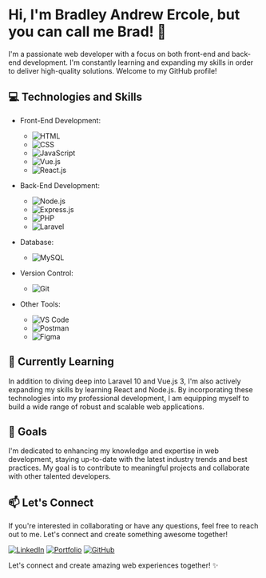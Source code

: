 # Hi, I'm Bradley Andrew Ercole, but you can call me Brad! 👋

I'm a passionate web developer with a focus on both front-end and back-end development. I'm constantly learning and expanding my skills in order to deliver high-quality solutions. Welcome to my GitHub profile!

## 💻 Technologies and Skills

- Front-End Development:
  - ![HTML](https://img.shields.io/badge/HTML-E34F26?logo=html5&logoColor=white)
  - ![CSS](https://img.shields.io/badge/CSS-1572B6?logo=css3&logoColor=white)
  - ![JavaScript](https://img.shields.io/badge/JavaScript-F7DF1E?logo=javascript&logoColor=black)
  - ![Vue.js](https://img.shields.io/badge/Vue.js-4FC08D?logo=vue.js&logoColor=white)
  - ![React.js](https://img.shields.io/badge/React.js-61DAFB?logo=react&logoColor=black)

- Back-End Development:
  - ![Node.js](https://img.shields.io/badge/Node.js-339933?logo=node.js&logoColor=white)
  - ![Express.js](https://img.shields.io/badge/Express.js-000000?logo=express&logoColor=white)
  - ![PHP](https://img.shields.io/badge/PHP-777BB4?logo=php&logoColor=white)
  - ![Laravel](https://img.shields.io/badge/Laravel-FF2D20?logo=laravel&logoColor=white)

- Database:
  - ![MySQL](https://img.shields.io/badge/MySQL-4479A1?logo=mysql&logoColor=white)

- Version Control:
  - ![Git](https://img.shields.io/badge/Git-F05032?logo=git&logoColor=white)

- Other Tools:
  - ![VS Code](https://img.shields.io/badge/VS%20Code-007ACC?logo=visual%20studio%20code&logoColor=white)
  - ![Postman](https://img.shields.io/badge/Postman-FF6C37?logo=postman&logoColor=white)
  - ![Figma](https://img.shields.io/badge/Figma-F24E1E?logo=figma&logoColor=white)

## 🌱 Currently Learning

In addition to diving deep into Laravel 10 and Vue.js 3, I'm also actively expanding my skills by learning React and Node.js. By incorporating these technologies into my professional development, I am equipping myself to build a wide range of robust and scalable web applications.

## 🚀 Goals

I'm dedicated to enhancing my knowledge and expertise in web development, staying up-to-date with the latest industry trends and best practices. My goal is to contribute to meaningful projects and collaborate with other talented developers.

## 📫 Let's Connect

If you're interested in collaborating or have any questions, feel free to reach out to me. Let's connect and create something awesome together!

[![LinkedIn](https://img.shields.io/badge/LinkedIn-Bradley%20Andrew%20Ercole-blue?style=flat-square&logo=linkedin)](https://www.linkedin.com/in/bradley-andrew-ercole-14908a1a7/)
[![Portfolio](https://img.shields.io/badge/Portfolio-bradleyganap.com-orange?style=flat-square)](https://www.bradleyganap.com)
[![GitHub](https://img.shields.io/badge/GitHub-BradErcole-black?style=flat-square&logo=github)](https://github.com/BradErcole)

Let's connect and create amazing web experiences together! ✨


<!---
Ercole28/Ercole28 is a ✨ special ✨ repository because its `README.md` (this file) appears on your GitHub profile.
You can click the Preview link to take a look at your changes.
--->
